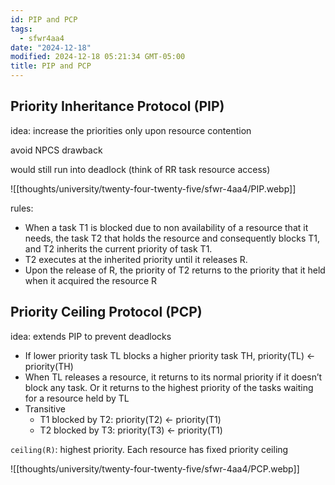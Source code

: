 ```yaml
---
id: PIP and PCP
tags:
  - sfwr4aa4
date: "2024-12-18"
modified: 2024-12-18 05:21:34 GMT-05:00
title: PIP and PCP
---
```


## Priority Inheritance Protocol (PIP)

idea: increase the priorities only upon resource contention

avoid NPCS drawback

would still run into deadlock (think of RR task resource access)

![[thoughts/university/twenty-four-twenty-five/sfwr-4aa4/PIP.webp]]

rules:

- When a task T1 is blocked due to non availability of a resource that it needs, the task T2 that holds the resource and consequently blocks T1, and T2 inherits the current priority of task T1.
- T2 executes at the inherited priority until it releases R.
- Upon the release of R, the priority of T2 returns to the priority that it held when it acquired the resource R

## Priority Ceiling Protocol (PCP)

idea: extends PIP to prevent deadlocks

- If lower priority task TL blocks a higher priority task TH, priority(TL) ← priority(TH)
- When TL releases a resource, it returns to its normal priority if it doesn’t block any task. Or it returns to the highest priority of the tasks waiting for a resource held by TL
- Transitive
  - T1 blocked by T2: priority(T2) ← priority(T1)
  - T2 blocked by T3: priority(T3) ← priority(T1)

`ceiling(R)`: highest priority. Each resource has fixed priority ceiling

![[thoughts/university/twenty-four-twenty-five/sfwr-4aa4/PCP.webp]]
